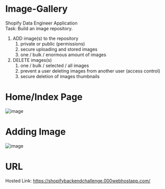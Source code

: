 # Image-Gallery
Shopify Data Engineer Application      
Task: Build an image repository.   
 
1. ADD image(s) to the repository
    1. private or public (permissions)
    2. secure uploading and stored images
    3. one / bulk / enormous amount of images 
2. DELETE images(s)
    1. one / bulk / selected / all images
    2. prevent a user deleting images from another user (access control)
    3. secure deletion of images
thumbnails

# Home/Index Page
![image](https://user-images.githubusercontent.com/59449776/148281294-f9f0c491-2e0f-4efd-9ec7-78a5d45f707a.png)

# Adding Image
![image](https://user-images.githubusercontent.com/59449776/148282133-e7f0db0c-4c00-4fea-b7d4-8e15c256610d.png)

# URL
Hosted Link: https://shopifybackendchallenge.000webhostapp.com/

